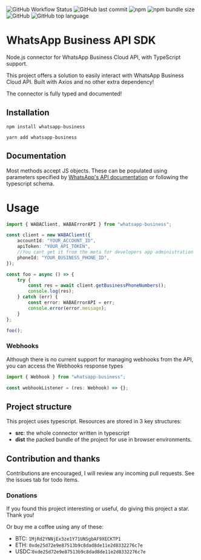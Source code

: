 ![GitHub Workflow Status](https://img.shields.io/github/workflow/status/MarcosNicolau/whatsapp-business-sdk/Release)
![GitHub last commit](https://img.shields.io/github/last-commit/MarcosNicolau/whatsapp-business-sdk)
![npm](https://img.shields.io/npm/v/whatsapp-business)
![npm bundle size](https://img.shields.io/bundlephobia/minzip/whatsapp-business)
![GitHub](https://img.shields.io/github/license/MarcosNicolau/whatsapp-business-sdk)
![GitHub top language](https://img.shields.io/github/languages/top/MarcosNicolau/whatsapp-business-sdk)

# WhatsApp Business API SDK

Node.js connector for WhatsApp Business Cloud API, with TypeScript support.

This project offers a solution to easily interact with WhatsApp Business Cloud API. Built with Axios and no other extra dependency!

The connector is fully typed and documented!

## Installation

`npm install whatsapp-business`

`yarn add whatsapp-business`

## Documentation

Most methods accept JS objects. These can be populated using parameters specified by [WhatsApp's API documentation](https://developers.facebook.com/docs/whatsapp/cloud-api/overview) or following the typescript schema.

# Usage

```typescript
import { WABAClient, WABAErrorAPI } from "whatsapp-business";

const client = new WABAClient({
	accountId: "YOUR_ACCOUNT_ID",
	apiToken: "YOUR_API_TOKEN",
	//You cant get it from the meta for developers app administration
	phoneId: "YOUR_BUSINESS_PHONE_ID",
});

const foo = async () => {
	try {
		const res = await client.getBusinessPhoneNumbers();
		console.log(res);
	} catch (err) {
		const error: WABAErrorAPI = err;
		console.error(error.message);
	}
};

foo();
```

### Webhooks

Although there is no current support for managing webhooks from the API, you can access the Webhooks response types

```typescript
import { Webhook } from "whatsapp-business";

const webhookListener = (res: Webhook) => {};
```

## Project structure

This project uses typescript. Resources are stored in 3 key structures:

-   <b>src</b>: the whole connector written in typescript
-   <b>dist</b> the packed bundle of the project for use in browser environments.

## Contribution and thanks

Contributions are encouraged, I will review any incoming pull requests. See the issues tab for todo items.

### Donations

If you found this project interesting or useful, do giving this project a star. Thank you!

Or buy me a coffee using any of these:

-   BTC: `1MjRd2YNNjEx3ze1Y71UNSgbAF9XECKTP1`
-   ETH: `0xde25d72e9e87513b9c8dad8de11e2d8332276c7e`
-   USDC:`0xde25d72e9e87513b9c8dad8de11e2d8332276c7e`
